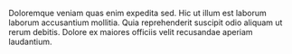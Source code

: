 Doloremque veniam quas enim expedita sed. Hic ut illum est laborum laborum accusantium mollitia. Quia reprehenderit suscipit odio aliquam ut rerum debitis. Dolore ex maiores officiis velit recusandae aperiam laudantium.